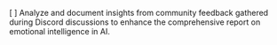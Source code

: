 [ ] Analyze and document insights from community feedback gathered during Discord discussions to enhance the comprehensive report on emotional intelligence in AI.